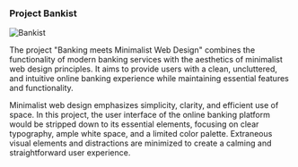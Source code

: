 ### Project Bankist

![Bankist](https://github.com/mlmariscotes/Project-Bankist/assets/99033220/a816b871-2e4c-49ae-b799-7f9678227bb0)


The project "Banking meets Minimalist Web Design" combines the functionality of modern banking services with the aesthetics of minimalist web design principles. It aims to provide users with a clean, uncluttered, and intuitive online banking experience while maintaining essential features and functionality.

Minimalist web design emphasizes simplicity, clarity, and efficient use of space. In this project, the user interface of the online banking platform would be stripped down to its essential elements, focusing on clear typography, ample white space, and a limited color palette. Extraneous visual elements and distractions are minimized to create a calming and straightforward user experience.
